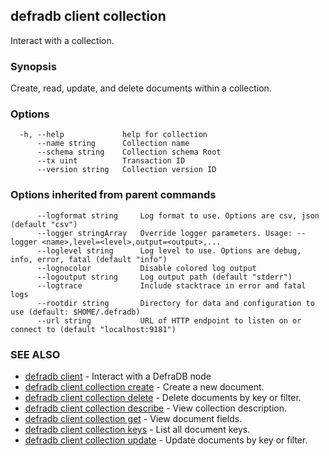 ## defradb client collection

Interact with a collection.

### Synopsis

Create, read, update, and delete documents within a collection.

### Options

```
  -h, --help             help for collection
      --name string      Collection name
      --schema string    Collection schema Root
      --tx uint          Transaction ID
      --version string   Collection version ID
```

### Options inherited from parent commands

```
      --logformat string     Log format to use. Options are csv, json (default "csv")
      --logger stringArray   Override logger parameters. Usage: --logger <name>,level=<level>,output=<output>,...
      --loglevel string      Log level to use. Options are debug, info, error, fatal (default "info")
      --lognocolor           Disable colored log output
      --logoutput string     Log output path (default "stderr")
      --logtrace             Include stacktrace in error and fatal logs
      --rootdir string       Directory for data and configuration to use (default: $HOME/.defradb)
      --url string           URL of HTTP endpoint to listen on or connect to (default "localhost:9181")
```

### SEE ALSO

* [defradb client](defradb_client.md)	 - Interact with a DefraDB node
* [defradb client collection create](defradb_client_collection_create.md)	 - Create a new document.
* [defradb client collection delete](defradb_client_collection_delete.md)	 - Delete documents by key or filter.
* [defradb client collection describe](defradb_client_collection_describe.md)	 - View collection description.
* [defradb client collection get](defradb_client_collection_get.md)	 - View document fields.
* [defradb client collection keys](defradb_client_collection_keys.md)	 - List all document keys.
* [defradb client collection update](defradb_client_collection_update.md)	 - Update documents by key or filter.

